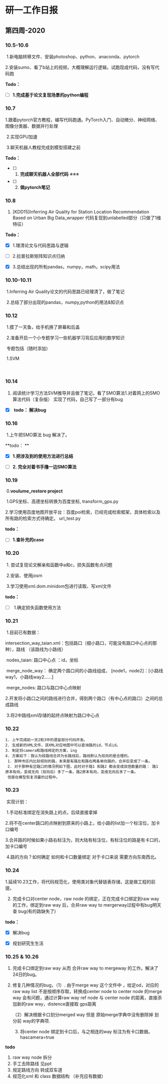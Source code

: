 # 研一工作日报

## 第四周-2020

### 10.5-10.6 

​	1.新电脑转移文件、安装photoshop、python、anaconda、pytorch

​	2.安装sumo、看了b站上的视频，大概理解运行逻辑，试跑现成代码，没有写代码跑

**Todo：**

- [ ] **1.完成基于论文复现场景的python编程**



 

### 10.7

​	1.跟着pytorch官方教程，编写代码跑通。PyTorch入门、自动微分、神经网络、图像分类器、数据并行处理

​	2.实现GPU加速

​	3.聊天机器人教程完成到模型搭建之前

**Todo：**

- [ ] 1. **完成聊天机器人全部代码** **⭐⭐⭐**
- [ ] 2. **做pytorch笔记**

 

### 10.8

1. [KDD15]Inferring Air Quality for Station Location Recommendation Based on Urban Big Data_wrapper 代码复现到unlabelled部分（只做了1维特征）

**Todo：**

- [x] 1.理清论文与代码思路与逻辑
- [ ] 2.拉普拉斯矩阵知识点归纳

- [x] 3.总结出现的所有pandas，numpy，math，scipy用法 



### 10.10-10.11

​	1.Inferring Air Quality论文的代码思路已经理清了，做了笔记

​	2.总结了部分出现的pandas，numpy,python的用法&知识点



### 10.12

​	1.摸了一天鱼，给手机换了屏幕和后盖

​	2.准备开启一个小专题学习一些机器学习背后应用的数学知识

​	专题包括（随时添加）

​	1.SVM

​	

### 10.14

1. 阅读统计学习方法SVM推导并且做了笔记，看了SMO算法1.对着网上的SMO算法代码（复杂版） 实现了代码，自己写了一部分有bug

- [x] ​	**todo： 解决bug**



### 10.16

​	1.上午把SMO算法 bug 解决了。

**todo： **

- [x] **1.把涉及到的使用方法进行总结**
- [ ] **2. 完全对着书手撸一边SMO算法**



### 10.19

​	0.**voulume_restore project** 

​	1.GPS坐标、高德坐标转换为百度坐标,    transform_gps.py

​	2.学习使用百度地图开放平台：百度poi检索，已经完成检索框架，具体检索以及所有路的检索方式待确定。 url_test.py

**todo：**

- [ ] **1.查补充的case**



### 10.20

​	1. 尝试复现论文解亲和函数中a和c，损失函数有点问题

​	2.安装、使用josm

​	3.学习使用xml.dom.minidom包进行读取、写xml文件

**todo：**

- [ ] ​	1.确定损失函数使用方法

### 10.21

​	1.目前已有数据：

​	intersection_way_taian.xml：包括路口（细小路口，可能没有路口中心点的那种），路线  （该路线为小路线）

​	nodes_taian: 路口中心点 ：id，坐标

​	merge_node_way： 确定两个路口间的小路线组成， [node1，node2]：[小路线way1，小路线way2……]

​	merge_nodes: 路口与路口中心点映射

​	2.开发将小路口之间的路线进行合并，得到两个路口（有中心点的路口）之间的总成路线

​	3.将2中路线xml存储的起终点映射为路口中心点



### 10.22

	1. 上午完成前一天2和3中的遗留部分代码开发。
 	2. 生成新的XML文件，该XML对应地图中可以查询路的id，节点id。
 	3. 制定将camera和路线绑定的方案，ing
 	4. 方案如下：我认为段路线合并为长路线后，路线默认为双向的是合理的。
     1. 那种市区内比较规则的路，本来是有路左和路右两条单向路的，合并后变成了一条。
     2. 对于那种有岔路口的情况例如下图，此时对于路1 和路2 都会变成双倍数量的路： 路1 原本有向，变成无向（双向后）多了一条，路2原本有向，变成无向后多了一条。
     但是在模型恢复流量的过程中。



### 10.23

​	实现计划：

​	1.手动标准绑定在消失路上的点，后续直接拿掉

​	2.将不在center路口的点映射到原来的小路上，给小路的list加一个标注位，加卡口编号

​	3.合并路的时候如果小路右标注为，则大陆有标注位，有标注位的路是有卡口的，加卡口编号

​	4.路的方向？如何确定 如何和卡口数量绑定  对于卡口来说 需要方向东南西北。



### 10.24

​	1.延续10.23工作，将代码规范化，使用类对象代替链表存储，这是做工程的前提。

2. 完成卡口对center node，raw node 的绑定，正在完成卡口绑定到raw way的工作，绑定到raw way 后，合并raw way to mergerway过程中有bug明天查 bug(有的路缺失了)

**todo：**

 - [x] 解决bug
 - [x] 规划研究生生活



### 10.25 & 10.26

 1. 完成卡口绑定到raw way 从而 合并raw way to mergeway 的工作。解决了24日的bug。

 2. 修复几种情况的bug，（1）. 由于merge way 这个文件中 ，给定od，对应的raw way list 不是按顺序存取，转换成center node to center node 的merge way 会有问题，通过计算raw way ref node 与 center node 的距离，直接添加新的raw way，distence直接取 gps距离

    （2）解决根据卡口划分merged way 但是 原始merge字典中没有删除掉 划分前 way的字典项.

	3. 将center node 绑定到卡口后，与之相连的way 标注为有卡口数据。hascamera=true



**todo**

1. raw way node 拆分
2. 手工去除路线 见ppt
3. 规定路线方向 转成双车道
4. 规范化xml 和 class 数据结构 （补充应有数据）

​	













### 